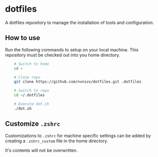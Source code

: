 # dotfiles

A dotfiles repository to manage the installation of tools and configuration.

## How to use

Run the following commands to setup on your local machine. This repository must be checked out into you home directory.

```bash
    # Switch to home
    cd ~

    # Clone repo
    git clone https://github.com/nvnivs/dotfiles.git .dotfiles

    # Switch to repo
    cd ~/.dotfiles

    # Execute dot.sh
    ./dot.sh
```

## Customize `.zshrc`

Customizations to `.zshrc` for machine specific settings can be added by creating a `.zshrc_custom` file in the home directory.

It's contents will not be overwritten.
